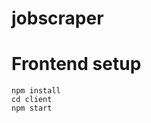 # jobscraper

<!-- to install the client -->
# Frontend setup
```
npm install
cd client
npm start
```